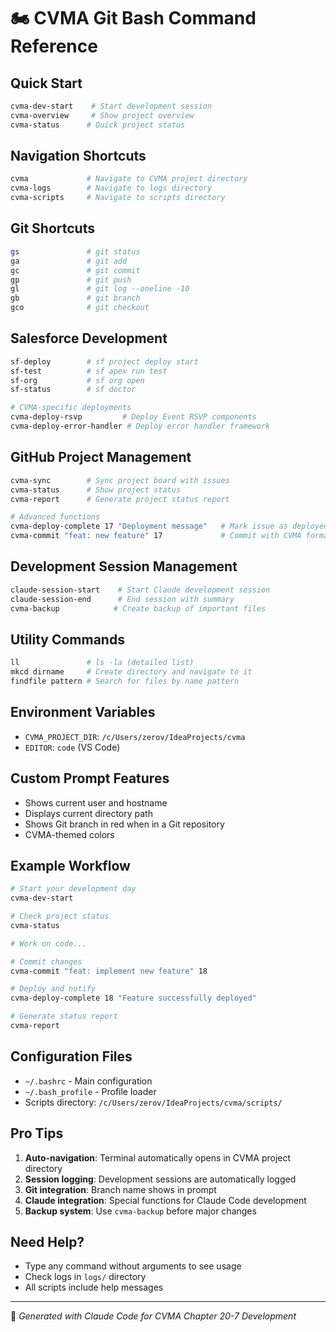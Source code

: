 # 🏍️ CVMA Git Bash Command Reference

## Quick Start
```bash
cvma-dev-start    # Start development session
cvma-overview     # Show project overview
cvma-status      # Quick project status
```

## Navigation Shortcuts
```bash
cvma             # Navigate to CVMA project directory
cvma-logs        # Navigate to logs directory
cvma-scripts     # Navigate to scripts directory
```

## Git Shortcuts
```bash
gs               # git status
ga               # git add
gc               # git commit
gp               # git push
gl               # git log --oneline -10
gb               # git branch
gco              # git checkout
```

## Salesforce Development
```bash
sf-deploy        # sf project deploy start
sf-test          # sf apex run test
sf-org           # sf org open
sf-status        # sf doctor

# CVMA-specific deployments
cvma-deploy-rsvp         # Deploy Event RSVP components
cvma-deploy-error-handler # Deploy error handler framework
```

## GitHub Project Management
```bash
cvma-sync        # Sync project board with issues
cvma-status      # Show project status
cvma-report      # Generate project status report

# Advanced functions
cvma-deploy-complete 17 "Deployment message"   # Mark issue as deployed
cvma-commit "feat: new feature" 17             # Commit with CVMA format
```

## Development Session Management
```bash
claude-session-start    # Start Claude development session
claude-session-end      # End session with summary
cvma-backup            # Create backup of important files
```

## Utility Commands
```bash
ll               # ls -la (detailed list)
mkcd dirname     # Create directory and navigate to it
findfile pattern # Search for files by name pattern
```

## Environment Variables
- `CVMA_PROJECT_DIR`: `/c/Users/zerov/IdeaProjects/cvma`
- `EDITOR`: `code` (VS Code)

## Custom Prompt Features
- Shows current user and hostname
- Displays current directory path
- Shows Git branch in red when in a Git repository
- CVMA-themed colors

## Example Workflow
```bash
# Start your development day
cvma-dev-start

# Check project status
cvma-status

# Work on code...

# Commit changes
cvma-commit "feat: implement new feature" 18

# Deploy and notify
cvma-deploy-complete 18 "Feature successfully deployed"

# Generate status report
cvma-report
```

## Configuration Files
- `~/.bashrc` - Main configuration
- `~/.bash_profile` - Profile loader
- Scripts directory: `/c/Users/zerov/IdeaProjects/cvma/scripts/`

## Pro Tips
1. **Auto-navigation**: Terminal automatically opens in CVMA project directory
2. **Session logging**: Development sessions are automatically logged
3. **Git integration**: Branch name shows in prompt
4. **Claude integration**: Special functions for Claude Code development
5. **Backup system**: Use `cvma-backup` before major changes

## Need Help?
- Type any command without arguments to see usage
- Check logs in `logs/` directory
- All scripts include help messages

---
🤖 *Generated with Claude Code for CVMA Chapter 20-7 Development*